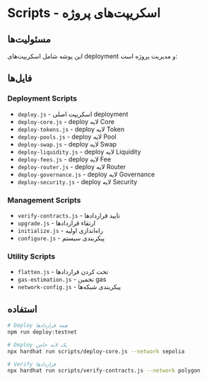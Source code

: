 # Scripts - اسکریپت‌های پروژه

## مسئولیت‌ها

این پوشه شامل اسکریپت‌های deployment و مدیریت پروژه است:

## فایل‌ها

### Deployment Scripts
- `deploy.js` - اسکریپت اصلی deployment
- `deploy-core.js` - deploy لایه Core
- `deploy-tokens.js` - deploy لایه Token
- `deploy-pools.js` - deploy لایه Pool
- `deploy-swap.js` - deploy لایه Swap
- `deploy-liquidity.js` - deploy لایه Liquidity
- `deploy-fees.js` - deploy لایه Fee
- `deploy-router.js` - deploy لایه Router
- `deploy-governance.js` - deploy لایه Governance
- `deploy-security.js` - deploy لایه Security

### Management Scripts
- `verify-contracts.js` - تایید قراردادها
- `upgrade.js` - ارتقاء قراردادها
- `initialize.js` - راه‌اندازی اولیه
- `configure.js` - پیکربندی سیستم

### Utility Scripts
- `flatten.js` - تخت کردن قراردادها
- `gas-estimation.js` - تخمین gas
- `network-config.js` - پیکربندی شبکه‌ها

## استفاده

```bash
# Deploy همه قراردادها
npm run deploy:testnet

# Deploy یک لایه خاص
npx hardhat run scripts/deploy-core.js --network sepolia

# Verify قراردادها
npx hardhat run scripts/verify-contracts.js --network polygon
``` 
